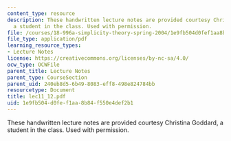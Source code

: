 ```yaml
---
content_type: resource
description: These handwritten lecture notes are provided courtesy Christina Goddard,
  a student in the class. Used with permission.
file: /courses/18-996a-simplicity-theory-spring-2004/1e9fb504d0fef1aa8b84f550e4def2b1_lec11_12.pdf
file_type: application/pdf
learning_resource_types:
- Lecture Notes
license: https://creativecommons.org/licenses/by-nc-sa/4.0/
ocw_type: OCWFile
parent_title: Lecture Notes
parent_type: CourseSection
parent_uid: 240eb8d5-6b49-8083-eff8-498e824784bb
resourcetype: Document
title: lec11_12.pdf
uid: 1e9fb504-d0fe-f1aa-8b84-f550e4def2b1
---
```

These handwritten lecture notes are provided courtesy Christina Goddard, a student in the class. Used with permission.